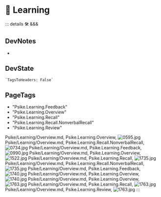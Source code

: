 
# 💜 <psike>Learning</psike>

::: details 🛠 <dev>&&&</dev>

## DevNotes

-

## DevState

```py
`TagsToHeaders: False`
```

<h2>PageTags</h2>

- "Psike.Learning.Feedback"
- "Psike.Learning.Overview"
- "Psike.Learning.Recall"
- "Psike.Learning.Recall.NonverbalRecall"
- "Psike.Learning.Review"

Psike/Learning/Overview.md, <dev>Psike.Learning.Overview</dev>, ![0595.jpg](/PaperPhoto/0595.jpg)
Psike/Learning/Overview.md, <dev>Psike.Learning.Recall.NonverbalRecall</dev>, ![0734.jpg](/PaperPhoto/0734.jpg)
Psike/Learning/Overview.md, <dev>Psike.Learning.Feedback</dev>, ![0990.jpg](/PaperPhoto/0990.jpg)
Psike/Learning/Overview.md, <dev>Psike.Learning.Overview</dev>, ![1522.jpg](/PaperPhoto/1522.jpg)
Psike/Learning/Overview.md, <dev>Psike.Learning.Recall</dev>, ![1735.jpg](/PaperPhoto/1735.jpg)
Psike/Learning/Overview.md, <dev>Psike.Learning.Recall.NonverbalRecall</dev>, ![1735.jpg](/PaperPhoto/1735.jpg)
Psike/Learning/Overview.md, <dev>Psike.Learning.Feedback</dev>, ![1740.jpg](/PaperPhoto/1740.jpg)
Psike/Learning/Overview.md, <dev>Psike.Learning.Overview</dev>, ![1740.jpg](/PaperPhoto/1740.jpg)
Psike/Learning/Overview.md, <dev>Psike.Learning.Overview</dev>, ![1763.jpg](/PaperPhoto/1763.jpg)
Psike/Learning/Overview.md, <dev>Psike.Learning.Recall</dev>, ![1763.jpg](/PaperPhoto/1763.jpg)
Psike/Learning/Overview.md, <dev>Psike.Learning.Review</dev>, ![1763.jpg](/PaperPhoto/1763.jpg)
:::
